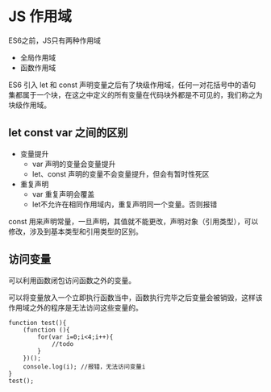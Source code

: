 # JS 作用域

ES6之前，JS只有两种作用域

* 全局作用域
* 函数作用域

ES6 引入 let 和 const 声明变量之后有了块级作用域，任何一对花括号中的语句集都属于一个块，在这之中定义的所有变量在代码块外都是不可见的，我们称之为块级作用域。

## let const var 之间的区别

* 变量提升
  * var 声明的变量会变量提升
  * let、const 声明的变量不会变量提升，但会有暂时性死区
* 重复声明
  * var 重复声明会覆盖
  * let不允许在相同作用域内，重复声明同一个变量。否则报错

const 用来声明常量，一旦声明，其值就不能更改，声明对象（引用类型），可以修改，涉及到基本类型和引用类型的区别。

## 访问变量

可以利用函数闭包访问函数之外的变量。

可以将变量放入一个立即执行函数当中，函数执行完毕之后变量会被销毁，这样该作用域之外的程序是无法访问这些变量的。

```JS
function test(){
    (function (){
        for(var i=0;i<4;i++){
            //todo
        }
    })();
    console.log(i); //报错，无法访问变量i
}
test();
```
